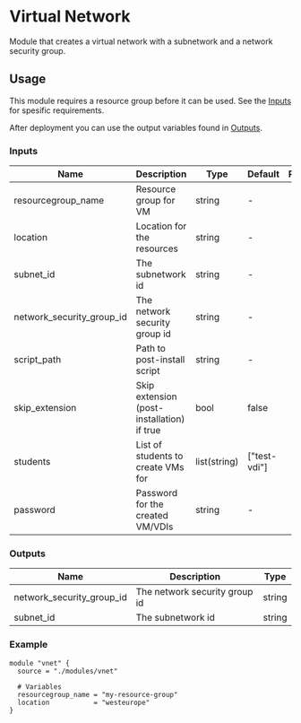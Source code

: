 # Virtual Network
Module that creates a virtual network with a subnetwork and a network security group.

## Usage
This module requires a resource group before it can be used. 
See the [Inputs](#inputs) for spesific requirements.

After deployment you can use the output variables found in [Outputs](#outputs).  

### Inputs
| Name | Description | Type | Default | Required |
|------|-------------|------|---------|:--------:|
| resourcegroup_name | Resource group for VM | string | - | yes |
| location | Location for the resources | string | - | yes |
| subnet_id | The subnetwork id | string | - | yes |
| network_security_group_id | The network security group id | string | - | yes |
| script_path | Path to post-install script | string | - | yes |
| skip_extension | Skip extension (post-installation) if true | bool | false | no |
| students | List of students to create VMs for | list(string) | ["test-vdi"] | no |
| password | Password for the created VM/VDIs | string | - | yes |

### Outputs
| Name | Description | Type |
|------|-------------|------|
| network_security_group_id | The network security group id | string |
| subnet_id | The subnetwork id | string |

### Example
```hcl
module "vnet" {
  source = "./modules/vnet"

  # Variables
  resourcegroup_name = "my-resource-group"
  location           = "westeurope"
}
```